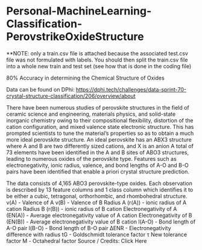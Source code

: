 # Personal-MachineLearning-Classification-PerovstrikeOxideStructure
**NOTE: only a train.csv file is attached because the associated test.csv file was not formulated with labels.  You should then split the train.csv file into a whole new train and test set (see how that is done in the coding file)


80% Accuracy in determining the Chemical Structure of Oxides

Data can be found on DPhi: https://dphi.tech/challenges/data-sprint-70-crystal-structure-classification/206/overview/about

There have been numerous studies of perovskite structures in the field of ceramic science and engineering, materials physics, and solid-state inorganic chemistry owing to their compositional flexibility, distortion of the cation configuration, and mixed valence state electronic structure. 
This has prompted scientists to tune the material’s properties so as to obtain a much more ideal perovskite structure. An ideal perovskite has an ABX3 structure where A and B are two differently sized cations, and X is an anion
A total of 73 elements have been identified in the A and B sites of ABO3 structures, leading to numerous oxides of the perovskite type. Features such as electronegativity, ionic radius, valence, and bond lengths of A-O and B-O pairs have been identified that enable a priori crystal structure prediction.

The data consists of 4,165 ABO3 perovskite-type oxides. Each observation is described by 13 feature columns and 1 class column which identifies it to be either a cubic, tetragonal, orthorhombic, and rhombohedral structure.
v(A) - Valence of A
v(B) - Valence of B
Radius A (r(A)) - ionic radius of A cation
Radius B (r(B)) - ionic radius of B cation
Electronegativity of A (EN(A)) - Average electronegativity value of A cation
Electronegativity of B (EN(B)) - Average electronegativity value of B cation
l(A-O) - Bond length of A-O pair
l(B-O) - Bond length of B-O pair
ΔENR - Electronegativity difference with radius
tG - Goldschmidt tolerance factor
τ New tolerance factor
Μ - Octahedral factor
Source / Credits:
Click Here

